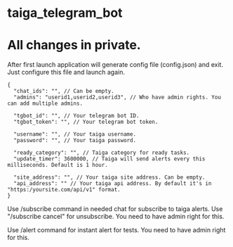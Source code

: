 # taiga_telegram_bot

# All changes in private.

After first launch application will generate config file (config.json) and exit. Just configure this file and launch again.

```
{
  "chat_ids": "", // Can be empty.
  "admins": "userid1,userid2,userid3", // Who have admin rights. You can add multiple admins.
  
  "tgbot_id": "", // Your telegram bot ID.
  "tgbot_token": "", // Your telegram bot token.
  
  "username": "", // Your taiga username.
  "password": "", // Your taiga password.
  
  "ready_category": "", // Taiga category for ready tasks.
  "update_timer": 3600000, // Taiga will send alerts every this milliseconds. Default is 1 hour.
  
  "site_address": "", // Your taiga site address. Can be empty.
  "api_address": "" // Your taiga api address. By default it's in "https:/yoursite.com/api/v1" format.
}
```

Use /subscribe command in needed chat for subscribe to taiga alerts. Use "/subscribe cancel" for unsubscribe. You need to have admin right for this.

Use /alert command for instant alert for tests. You need to have admin right for this.
